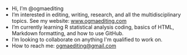 - Hi, I’m @ogmaediting
- I’m interested in editing, writing, research, and all the multidisciplinary topics. See my website: www.ogmaediting.com
- I’m currently learning R statistical analysis coding, basics of HTML, Markdown formatting, and how to use GitHub.
- I’m looking to collaborate on anything I'm qualified to work on.
- How to reach me: ogmaediting@gmail.com

<!---
ogmaediting/ogmaediting is a ✨ special ✨ repository because its `README.md` (this file) appears on your GitHub profile.
You can click the Preview link to take a look at your changes.
--->
